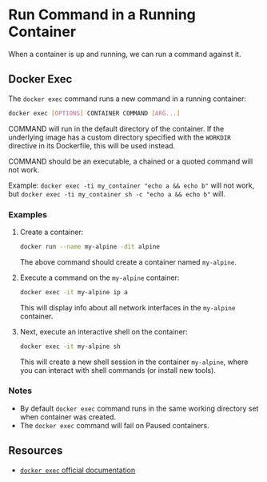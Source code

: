# Run Command in a Running Container

When a container is up and running, we can run a command against it.


## Docker Exec

The `docker exec` command runs a new command in a running container:

```bash
docker exec [OPTIONS] CONTAINER COMMAND [ARG...]
```

COMMAND will run in the default directory of the container. If the underlying image has a custom directory specified with the `WORKDIR` directive in its Dockerfile, this will be used instead.

COMMAND should be an executable, a chained or a quoted command will not work.

Example: `docker exec -ti my_container "echo a && echo b"` will not work, but `docker exec -ti my_container sh -c "echo a && echo b"` will.

### Examples

1. Create a container:

    ```bash
    docker run --name my-alpine -dit alpine
    ```

    The above command should create a container named `my-alpine`.

1. Execute a command on the `my-alpine` container:

    ```bash
    docker exec -it my-alpine ip a
    ```

    This will display info about all network interfaces in the `my-alpine` container.

1. Next, execute an interactive shell on the container:

    ```bash
    docker exec -it my-alpine sh
    ```

    This will create a new shell session in the container `my-alpine`, where you can interact with shell commands (or install new tools).

### Notes

- By default `docker exec` command runs in the same working directory set when container was created.
- The `docker exec` command will fail on Paused containers.


## Resources

- [`docker exec` official documentation](https://docs.docker.com/engine/reference/commandline/exec/)
